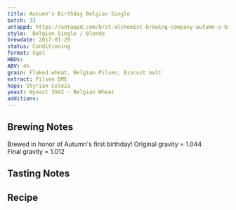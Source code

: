 ```yaml
---
title: Autumn's Birthday Belgian Single
batch: 33
untappd: https://untappd.com/b/st-alchemist-brewing-company-autumn-s-birthday-belgian-single/1948409
style:  Belgian Single / Blonde
brewdate: 2017-01-29
status: Conditioning
format: 5gal
HBUs:
ABV: 4%
grain: Flaked wheat, Belgian Pilsen, Biscuit malt
extract: Pilsen DME
hops: Styrian Celeia
yeast: Wyeast 3942 - Belgian Wheat
additions: 
---
```

## Brewing Notes
Brewed in honor of Autumn's first birthday!
Original gravity = 1.044  
Final gravity = 1.012

## Tasting Notes

## Recipe
